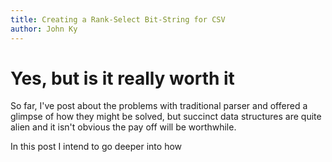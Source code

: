 ```yaml
---
title: Creating a Rank-Select Bit-String for CSV
author: John Ky
---
```


# Yes, but is it really worth it

So far, I've post about the problems with traditional parser and offered a
glimpse of how they might be solved, but succinct data structures are quite
alien and it isn't obvious the pay off will be worthwhile.

In this post I intend to go deeper into how 